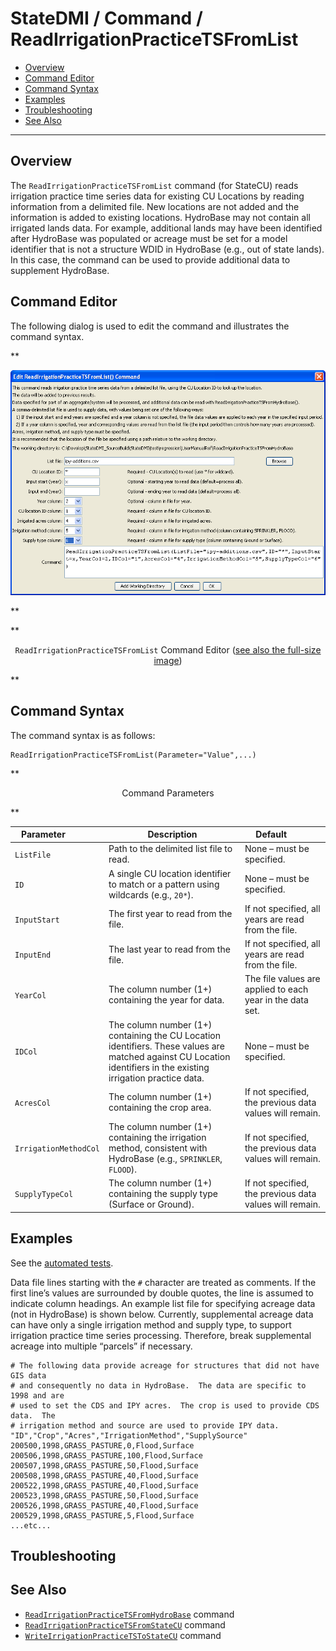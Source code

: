 # StateDMI / Command / ReadIrrigationPracticeTSFromList #

* [Overview](#overview)
* [Command Editor](#command-editor)
* [Command Syntax](#command-syntax)
* [Examples](#examples)
* [Troubleshooting](#troubleshooting)
* [See Also](#see-also)

-------------------------

## Overview ##

The `ReadIrrigationPracticeTSFromList` command (for StateCU)
reads irrigation practice time series data for existing CU Locations by reading information from a delimited file.
New locations are not added and the information is added to existing locations.
HydroBase may not contain all irrigated lands data.
For example, additional lands may have been identified after HydroBase was populated or
acreage must be set for a model identifier that is not a
structure WDID in HydroBase (e.g., out of state lands).
In this case, the command can be used to provide additional data to supplement HydroBase.

## Command Editor ##

The following dialog is used to edit the command and illustrates the command syntax.

**<p style="text-align: center;">
![ReadIrrigationPracticeTSFromList](ReadIrrigationPracticeTSFromList.png)
</p>**

**<p style="text-align: center;">
`ReadIrrigationPracticeTSFromList` Command Editor (<a href="../ReadIrrigationPracticeTSFromList.png">see also the full-size image</a>)
</p>**

## Command Syntax ##

The command syntax is as follows:

```text
ReadIrrigationPracticeTSFromList(Parameter="Value",...)
```
**<p style="text-align: center;">
Command Parameters
</p>**

| **Parameter**&nbsp;&nbsp;&nbsp;&nbsp;&nbsp;&nbsp;&nbsp;&nbsp;&nbsp;&nbsp;&nbsp;&nbsp; | **Description** | **Default**&nbsp;&nbsp;&nbsp;&nbsp;&nbsp;&nbsp;&nbsp;&nbsp;&nbsp;&nbsp; |
| --------------|-----------------|----------------- |
| `ListFile` | Path to the delimited list file to read. | None – must be specified. |
| `ID` | A single CU location identifier to match or a pattern using wildcards (e.g., `20*`). | None – must be specified. |
| `InputStart` | The first year to read from the file. | If not specified, all years are read from the file. |
| `InputEnd` | The last year to read from the file. | If not specified, all years are read from the file. |
| `YearCol` | The column number (1+) containing the year for data. | The file values are applied to each year in the data set. |
| `IDCol` | The column number (1+) containing the CU Location identifiers.  These values are matched against CU Location identifiers in the existing irrigation practice data. | None – must be specified. |
| `AcresCol` | The column number (1+) containing the crop area. | If not specified, the previous data values will remain. |
| `IrrigationMethodCol` | The column number (1+) containing the irrigation method, consistent with HydroBase (e.g., `SPRINKLER`, `FLOOD`). | If not specified, the previous data values will remain. |
| `SupplyTypeCol` | The column number (1+) containing the supply type (Surface or Ground). | If not specified, the previous data values will remain. |

## Examples ##

See the [automated tests](https://github.com/OpenCDSS/cdss-app-statedmi-test/tree/master/test/regression/commands/ReadIrrigationPracticeTSFromList).

Data file lines starting with the `#` character are treated as comments.
If the first line’s values are surrounded by double quotes, the line is assumed to indicate column headings.
An example list file for specifying acreage data (not in HydroBase) is shown below.
Currently, supplemental acreage data can have only a single irrigation method and supply type,
to support irrigation practice time series processing.
Therefore, break supplemental acreage into multiple “parcels” if necessary.

```
# The following data provide acreage for structures that did not have GIS data
# and consequently no data in HydroBase.  The data are specific to 1998 and are
# used to set the CDS and IPY acres.  The crop is used to provide CDS data.  The
# irrigation method and source are used to provide IPY data.
"ID","Crop","Acres","IrrigationMethod","SupplySource"
200500,1998,GRASS_PASTURE,0,Flood,Surface
200506,1998,GRASS_PASTURE,100,Flood,Surface
200507,1998,GRASS_PASTURE,50,Flood,Surface
200508,1998,GRASS_PASTURE,40,Flood,Surface
200522,1998,GRASS_PASTURE,40,Flood,Surface
200523,1998,GRASS_PASTURE,50,Flood,Surface
200526,1998,GRASS_PASTURE,40,Flood,Surface
200529,1998,GRASS_PASTURE,5,Flood,Surface
...etc...
```

## Troubleshooting ##

## See Also ##

* [`ReadIrrigationPracticeTSFromHydroBase`](../ReadIrrigationPracticeTSFromHydroBase/ReadIrrigationPracticeTSFromHydroBase.md) command
* [`ReadIrrigationPracticeTSFromStateCU`](../ReadIrrigationPracticeTSFromStateCU/ReadIrrigationPracticeTSFromStateCU.md) command
* [`WriteIrrigationPracticeTSToStateCU`](../WriteIrrigationPracticeTSToStateCU/WriteIrrigationPracticeTSToStateCU.md) command
